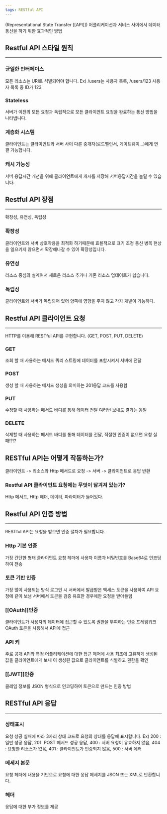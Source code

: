 ```yaml
---
tags: RESTful API
---
```

(Representational State Transfer [[API]])
어플리케이션과 서비스 사이에서 데이터 통신을 하기 위한 효과적인 방법

## Restful API 스타일 원칙
---
### 균일한 인터페이스
모든 리소스는 URI로 식별되어야 합니다.
Ex) /users는 사용자 목록, /users/123 사용자 목록 중 ID가 123

### Stateless
서버가 이전의 모든 요청과 독립적으로 모든 클라이언트 요청을 완료하는 통신 방법을 나타냅니다.

### 계층화 시스템
클라이언트는 클라이언트와 서버 사이 다른 중개자(로드밸런서, 게이트웨이...)에게 연결 가능합니다.

### 캐시 가능성
서버 응답시간 개선을 위해 클라이언트에게 캐시를 저장해 서버응답시간을 늘릴 수 있습니다.

## Restful API 장점
---
확장성, 유연성, 독립성

### 확장성
클라이언트와 서버 상호작용을 최적화 하기때문에 효욜적으로 크기 조정
통신 병목 현상을 일으키지 않으면서 확장해나갈 수 있어 확장성입니다.

### 유연성
리소스 중심의 설계여서 새로운 리소스 추가나 기존 리소스 업데이트가 쉽습니다.

### 독립성
클라이언트와 서버가 독립되어 있어 양쪽에 영향을 주지 않고 각자 개발이 가능하다.

## Restful API 클라이언트 요청

---
HTTP를 이용해 RESTful API를 구현합니다. (GET, POST, PUT, DELETE)

### GET 
조회 할 때 사용하는 메서드 쿼리 스트링에 데이터를 포함시켜서 서버에 전달

### POST
생성 할 때 사용하는 메서드 생성을 의미하는 201응답 코드를 사용함

### PUT
수정할 때 사용하는 메서드 바디를 통해 데이터 전달 여러번 보내도 결과는 동일

### DELETE 
삭제할 때 사용하는 메서드 바디를 통해 데이터를 전달, 적절한 인증이 없으면 요청 실패!?!?


## RESTful API는 어떻게 작동하는가?
클라이언트 -> 리소스와 Http 메서드로 요청 -> 서버 -> 클라이언트로 응답 반환

### Restful API 클라이언트 요청에는 무엇이 담겨져 있는가?
Http 메서드, Http 헤더, 데이터, 파라미터가 들어있다.

## Restful API 인증 방법
---
RESTful API는 요청을 받으면 인증 절차가 필요합니다.
### Http 기본 인증
가장 간단한 형태
클라이언트 요청 헤더에 사용자 이름과 비밀번호를 Base64로 인코딩하여 전송

### 토큰 기반 인증
가장 많이 사용되는 방식
로그인 시 서버에서 발급받은 엑세스 토큰을 사용하여 API 요청에 같이 보냄
서버에서 토큰을 검증 유효한 경우에만 요청을 받아들임

### [[OAuth]]인증
클라이언트가 사용자의 데이터에 접근할 수 있도록 권한을 부여하는 인증 프레임워크
OAuth 토큰을 사용해서 API에 접근

### API 키
주로 공개 API와 특정 어플리케이션에 대한 접근 제어에 사용
최초에 고유하게 생성된 값을 클라이언트에게 보내 이 생성된 값으로 클라이언트를 식별하고 권한을 확인

### [[JWT]]인증
클레임 정보를 JSON 형식으로 인코딩하여 토큰으로 만드는 인증 방법

## RESTful API 응답
---

### 상태표시
요청 성공 실패에 따라 3자리 상태 코드로 요청의 상태를 응답에 표시합니다.
Ex) 200 : 일반 성공 응답, 201: POST 메서드 성공 응답, 400 : 서버 요청이 유효하지 않음, 404 : 요청한 리소스가 없음, 401 : 클라이언트가 인증되지 않음, 500 : 서버 에러

### 메세지 본문
요청 헤더에 내용을 기반으로 요청에 대한 응답 메세지를 JSON 또는 XML로 반환합니다.

### 헤더
응답에 대한 부가 정보를 제공
